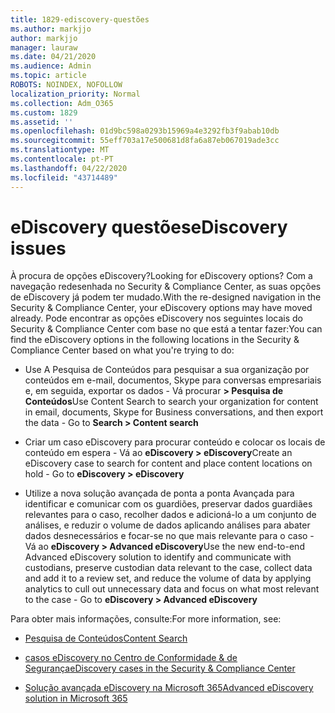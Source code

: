 ```yaml
---
title: 1829-ediscovery-questões
ms.author: markjjo
author: markjjo
manager: lauraw
ms.date: 04/21/2020
ms.audience: Admin
ms.topic: article
ROBOTS: NOINDEX, NOFOLLOW
localization_priority: Normal
ms.collection: Adm_O365
ms.custom: 1829
ms.assetid: ''
ms.openlocfilehash: 01d9bc598a0293b15969a4e3292fb3f9abab10db
ms.sourcegitcommit: 55eff703a17e500681d8fa6a87eb067019ade3cc
ms.translationtype: MT
ms.contentlocale: pt-PT
ms.lasthandoff: 04/22/2020
ms.locfileid: "43714489"
---
```

# <a name="ediscovery-issues"></a><span data-ttu-id="3d5ea-102">eDiscovery questões</span><span class="sxs-lookup"><span data-stu-id="3d5ea-102">eDiscovery issues</span></span>

<span data-ttu-id="3d5ea-103">À procura de opções eDiscovery?</span><span class="sxs-lookup"><span data-stu-id="3d5ea-103">Looking for eDiscovery options?</span></span> <span data-ttu-id="3d5ea-104">Com a navegação redesenhada no Security & Compliance Center, as suas opções de eDiscovery já podem ter mudado.</span><span class="sxs-lookup"><span data-stu-id="3d5ea-104">With the re-designed navigation in the Security & Compliance Center, your eDiscovery options may have moved already.</span></span>  <span data-ttu-id="3d5ea-105">Pode encontrar as opções eDiscovery nos seguintes locais do Security & Compliance Center com base no que está a tentar fazer:</span><span class="sxs-lookup"><span data-stu-id="3d5ea-105">You can find the eDiscovery options in the following locations in the Security & Compliance Center based on what you're trying to do:</span></span>

- <span data-ttu-id="3d5ea-106">Use A Pesquisa de Conteúdos para pesquisar a sua organização por conteúdos em e-mail, documentos, Skype para conversas empresariais e, em seguida, exportar os dados - Vá procurar **> Pesquisa de Conteúdos**</span><span class="sxs-lookup"><span data-stu-id="3d5ea-106">Use Content Search to search your organization for content in email, documents, Skype for Business conversations, and then export the data - Go to **Search > Content search**</span></span>

- <span data-ttu-id="3d5ea-107">Criar um caso eDiscovery para procurar conteúdo e colocar os locais de conteúdo em espera - Vá ao **eDiscovery > eDiscovery**</span><span class="sxs-lookup"><span data-stu-id="3d5ea-107">Create an eDiscovery case to search for content and place content locations on hold - Go to **eDiscovery > eDiscovery**</span></span>

- <span data-ttu-id="3d5ea-108">Utilize a nova solução avançada de ponta a ponta Avançada para identificar e comunicar com os guardiões, preservar dados guardiães relevantes para o caso, recolher dados e adicioná-lo a um conjunto de análises, e reduzir o volume de dados aplicando análises para abater dados desnecessários e focar-se no que mais relevante para o caso - Vá ao **eDiscovery > Advanced eDiscovery**</span><span class="sxs-lookup"><span data-stu-id="3d5ea-108">Use the new end-to-end Advanced eDiscovery solution to identify and communicate with custodians, preserve custodian data relevant to the case, collect data and add it to a review set, and reduce the volume of data by applying analytics to cull out unnecessary data and focus on what most relevant to the case -  Go to **eDiscovery > Advanced eDiscovery**</span></span>

<span data-ttu-id="3d5ea-109">Para obter mais informações, consulte:</span><span class="sxs-lookup"><span data-stu-id="3d5ea-109">For more information, see:</span></span>

- [<span data-ttu-id="3d5ea-110">Pesquisa de Conteúdos</span><span class="sxs-lookup"><span data-stu-id="3d5ea-110">Content Search</span></span>](https://docs.microsoft.com/office365/securitycompliance/content-search)

- [<span data-ttu-id="3d5ea-111">casos eDiscovery no Centro de Conformidade & de Segurança</span><span class="sxs-lookup"><span data-stu-id="3d5ea-111">eDiscovery cases in the Security & Compliance Center</span></span>](https://docs.microsoft.com/office365/securitycompliance/ediscovery-cases)

- [<span data-ttu-id="3d5ea-112">Solução avançada eDiscovery na Microsoft 365</span><span class="sxs-lookup"><span data-stu-id="3d5ea-112">Advanced eDiscovery solution in Microsoft 365</span></span>](https://docs.microsoft.com/office365/securitycompliance/compliance20/overview-ediscovery-20)
